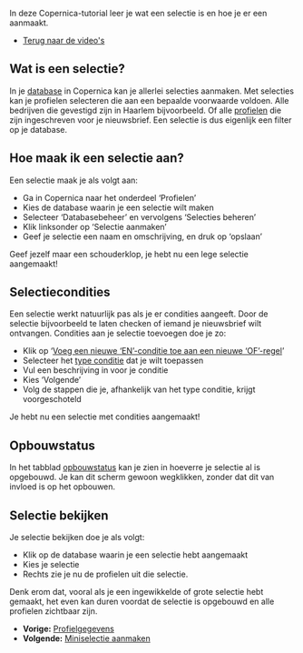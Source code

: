 In deze Copernica-tutorial leer je wat een selectie is en hoe je er een
aanmaakt.

-   [Terug naar de
    video's](./videos.md "Video's")

Wat is een selectie?
--------------------

In je [database](./profiles-creating-a-database.md) in
Copernica kan je allerlei selecties aanmaken. Met selecties kan je
profielen selecteren die aan een bepaalde voorwaarde voldoen. Alle
bedrijven die gevestigd zijn in Haarlem bijvoorbeeld. Of alle
[profielen](./profielen-profielgegevens.md) die
zijn ingeschreven voor je nieuwsbrief. Een selectie is dus eigenlijk een
filter op je database.

Hoe maak ik een selectie aan?
-----------------------------

Een selectie maak je als volgt aan:

-   Ga in Copernica naar het onderdeel ‘Profielen’
-   Kies de database waarin je een selectie wilt maken
-   Selecteer ‘Databasebeheer’ en vervolgens ‘Selecties beheren’
-   Klik linksonder op ‘Selectie aanmaken’
-   Geef je selectie een naam en omschrijving, en druk op ‘opslaan’

Geef jezelf maar een schouderklop, je hebt nu een lege selectie
aangemaakt!

Selectiecondities
-----------------

Een selectie werkt natuurlijk pas als je er condities aangeeft. Door de
selectie bijvoorbeeld te laten checken of iemand je nieuwsbrief wilt
ontvangen. Condities aan je selectie toevoegen doe je zo:

-   Klik op ‘[Voeg een nieuwe ‘EN’-conditie toe aan een nieuwe
    ‘OF’-regel](./selecties-met-of-en-en-regels.md)’
-   Selecteer het [type
    conditie](./selectie-conditietypes.md)
    dat je wilt toepassen
-   Vul een beschrijving in voor je conditie
-   Kies ‘Volgende’
-   Volg de stappen die je, afhankelijk van het type conditie, krijgt
    voorgeschoteld

Je hebt nu een selectie met condities aangemaakt!

Opbouwstatus
------------

In het tabblad [opbouwstatus](./is-mijn-selectie-miniselectie-up-to-date.md)
kan je zien in hoeverre je selectie al is opgebouwd. Je kan dit scherm
gewoon wegklikken, zonder dat dit van invloed is op het opbouwen.

Selectie bekijken
-----------------

Je selectie bekijken doe je als volgt:

-   Klik op de database waarin je een selectie hebt aangemaakt
-   Kies je selectie
-   Rechts zie je nu de profielen uit die selectie.

Denk erom dat, vooral als je een ingewikkelde of grote selectie hebt
gemaakt, het even kan duren voordat de selectie is opgebouwd en alle
profielen zichtbaar zijn.

-   **Vorige:**
    [Profielgegevens](./profielen-profielgegevens.md "Profielen: Profielgegevens")
-   **Volgende:** [Miniselectie
    aanmaken](./profielen-miniselectie-aanmaken.md "Profielen: Miniselectie aanmaken")

